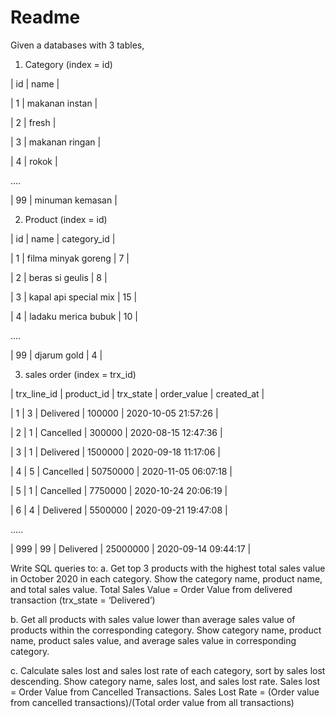 # Readme

Given a databases with 3 tables, 

1. Category (index = id)

|  id  |       name       |

|   1  | makanan instan   |

|   2  | fresh            |

|   3  | makanan ringan   |

|   4  | rokok            |

....

|   99 | minuman kemasan  |


2. Product (index = id)

|  id  |         name          | category_id |

|   1  | filma minyak goreng   |      7      |

|   2  | beras si geulis       |      8      |

|   3  | kapal api special mix |     15      |

|   4  | ladaku merica bubuk   |     10      |

....

|   99 | djarum gold           |      4      |

3. sales order (index = trx_id)

| trx_line_id | product_id | trx_state | order_value |      created_at     |

|      1      |      3     | Delivered |   100000    | 2020-10-05 21:57:26 |

|      2      |      1     | Cancelled |   300000    | 2020-08-15 12:47:36 |

|      3      |      1     | Delivered |  1500000    | 2020-09-18 11:17:06 |

|      4      |      5     | Cancelled |  50750000   | 2020-11-05 06:07:18 |

|      5      |      1     | Cancelled |  7750000    | 2020-10-24 20:06:19 | 

|      6      |      4     | Delivered |  5500000    | 2020-09-21 19:47:08 | 

.....

|    999      |     99     | Delivered |  25000000   | 2020-09-14 09:44:17 | 


Write SQL queries to:
a. Get top 3 products with the highest total sales value in October 2020 in
each category. Show the category name, product name, and total sales
value.
Total Sales Value = Order Value from delivered transaction (trx_state =
‘Delivered’)

b. Get all products with sales value lower than average sales value of
products within the corresponding category. Show category name,
product name, product sales value, and average sales value in
corresponding category.

c. Calculate sales lost and sales lost rate of each category, sort by sales lost
descending. Show category name, sales lost, and sales lost rate.
Sales lost = Order Value from Cancelled Transactions.
Sales Lost Rate = (Order value from cancelled transactions)/(Total order
value from all transactions)
